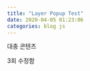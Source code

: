 ```yaml
---
title: "Layer Popup Test"
date: 2020-04-05 01:23:06
categories: blog js
---
```


대충 콘텐츠

3회 수정함

<style>
#mask { 
position: absolute;
z-index: 9000;
background-color: #000;
display: none;
left: 0;
top: 0;
}

.window {
display: none;
position: absolute;
left: 100px;
top: 100px;
z-index: 10000;
}
</style>


<script>
function wrapWindowByMask(){
    var maskHeight = $(document).height();
    var maskWidth = $(window).width();  

    $('#mask').append("<center><span style="font-size:1.5em; color:white;">Please turn off adblock!</span></center>");
    $('#mask').css({'width':maskWidth,'height':maskHeight});  

    $('#mask').fadeIn(1000);
    $('#mask').fadeTo("slow",0.8);    

    $('.window').show();
}

$(window).resize(function() {
    var width = $(window).width();
    var height = $(window).height();
    $('#mask').css({'width':width, 'height':height});
});

$(document).ready(function(){
    $('.openMask').click(function(e){
        e.preventDefault();
        wrapWindowByMask();
    });

    $('.window .close').click(function (e) {
        e.preventDefault();
        $('#mask, .window').hide();
    });
});
</script>

<div id="mask"></div>
<script>wrapWindowByMask()</script>

